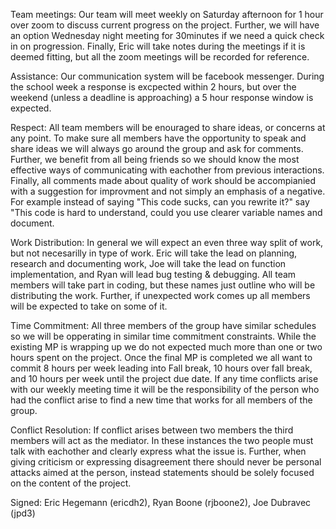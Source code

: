 Team meetings: Our team will meet weekly on Saturday afternoon for 1 hour over zoom to discuss current progress on the project. Further, we will have an option Wednesday night meeting for 30minutes if we need a quick check in on progression. Finally, Eric will take notes during the meetings if it is deemed fitting, but all the zoom meetings will be recorded for reference.

Assistance: Our communication system will be facebook messenger. During the school week a response is excpected within 2 hours, but over the weekend
(unless a deadline is approaching) a 5 hour response window is expected. 

Respect: All team members will be enouraged to share ideas, or concerns at any point. To make sure all members have the opportunity to speak and share ideas we will always go around the group and ask for comments. Further, we benefit from all being friends so we should know the most effective ways of communicating with eachother from previous interactions. Finally, all comments made about quality of work should be accompianied with a suggestion for improvment and not simply an emphasis of a negative. For example instead of saying "This code sucks, can you rewrite it?" say "This code is hard to understand, could you use clearer variable names and document.

Work Distribution: In general we will expect an even three way split of work, but not necesarilly in type of work. Eric will take the lead on planning, research and documenting work, Joe will take the lead on function implementation, and Ryan will lead bug testing & debugging. All team members will take part in coding, but these names just outline who will be distributing the work. Further, if unexpected work comes up all members will be expected to take on some of it. 

Time Commitment: All three members of the group have similar schedules so we will be opperating in similar time commitment constraints. While the existing MP is wrapping up we do not expected much more than one or two hours spent on the project. Once the final MP is completed we all want to commit 8 hours per week leading into Fall break, 10 hours over fall break, and 10 hours per week until the project due date. If any time conflicts arise with our weekly meeting time it will be the responsibility of the person who had the conflict arise to find a new time that works for all members of the group.

Conflict Resolution: If conflict arises between two members the third members will act as the mediator. In these instances the two people must talk with eachother and clearly express what the issue is. Further, when giving criticism or expressing disagreement there should never be personal attacks aimed at the person, instead statements should be solely focused on the content of the project. 


Signed: Eric Hegemann (ericdh2), Ryan Boone (rjboone2), Joe Dubravec (jpd3)



